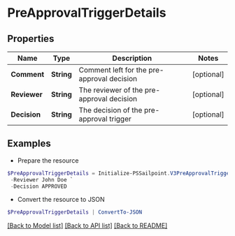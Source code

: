 # PreApprovalTriggerDetails
## Properties

Name | Type | Description | Notes
------------ | ------------- | ------------- | -------------
**Comment** | **String** | Comment left for the pre-approval decision | [optional] 
**Reviewer** | **String** | The reviewer of the pre-approval decision | [optional] 
**Decision** | **String** | The decision of the pre-approval trigger | [optional] 

## Examples

- Prepare the resource
```powershell
$PreApprovalTriggerDetails = Initialize-PSSailpoint.V3PreApprovalTriggerDetails  -Comment Access is Approved `
 -Reviewer John Doe `
 -Decision APPROVED
```

- Convert the resource to JSON
```powershell
$PreApprovalTriggerDetails | ConvertTo-JSON
```

[[Back to Model list]](../README.md#documentation-for-models) [[Back to API list]](../README.md#documentation-for-api-endpoints) [[Back to README]](../README.md)

